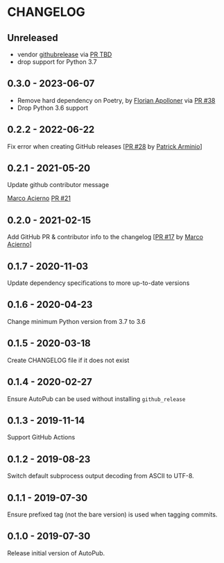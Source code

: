 CHANGELOG
=========

Unreleased
-----------

* vendor [githubrelease](https://github.com/scikit-build/github-release) via [PR TBD](https://github.com/autopub/autopub/pull/TBD)
* drop support for Python 3.7

0.3.0 - 2023-06-07
------------------

* Remove hard dependency on Poetry, by [Florian Apolloner](https://github.com/apollo13) via [PR #38](https://github.com/autopub/autopub/pull/38)
* Drop Python 3.6 support

0.2.2 - 2022-06-22
------------------

Fix error when creating GitHub releases [[PR #28](https://github.com/autopub/autopub/pull/28) by [Patrick Arminio](https://github.com/patrick91)]

0.2.1 - 2021-05-20
------------------

Update github contributor message

[Marco Acierno](https://github.com/marcoacierno) [PR #21](https://github.com/autopub/autopub/pull/21/)


0.2.0 - 2021-02-15
------------------

Add GitHub PR & contributor info to the changelog [[PR #17](https://github.com/autopub/autopub/pull/17) by [Marco Acierno](https://github.com/marcoacierno)]

0.1.7 - 2020-11-03
------------------

Update dependency specifications to more up-to-date versions

0.1.6 - 2020-04-23
------------------

Change minimum Python version from 3.7 to 3.6

0.1.5 - 2020-03-18
------------------

Create CHANGELOG file if it does not exist

0.1.4 - 2020-02-27
------------------

Ensure AutoPub can be used without installing `github_release`

0.1.3 - 2019-11-14
------------------

Support GitHub Actions

0.1.2 - 2019-08-23
------------------

Switch default subprocess output decoding from ASCII to UTF-8.

0.1.1 - 2019-07-30
------------------

Ensure prefixed tag (not the bare version) is used when tagging commits.

0.1.0 - 2019-07-30
------------------

Release initial version of AutoPub.
